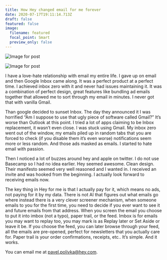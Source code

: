 ```yaml
---
title: How Hey changed email for me forever
date: 2020-07-17T19:11:14.713Z
draft: false
featured: false
image:
  filename: featured
  focal_point: Smart
  preview_only: false
---
```

<!--StartFragment-->

![Image for post](https://miro.medium.com/max/30/1*CQH5K1PkvqKmU_3ZB7-8lA.png?q=20)

![Image for post](https://miro.medium.com/max/1859/1*CQH5K1PkvqKmU_3ZB7-8lA.png)

I have a love-hate relationship with email my entire life. I gave up on email and then Google Inbox came along. It was a perfect product at a perfect time. I achieved inbox zero with it and never had issues maintaining it. It was a combination of perfect design, great features like bundling ad emails together that allowed me to sort through my email in minutes. I never got that with vanilla Gmail.

Than google decided to sunset Inbox. The day they announced it I was horrified “Am I suppose to use that ugly piece of software called Gmail?” It’s worse than Outlook at this point. I tried a lot of apps claiming to be Inbox replacement, it wasn’t even close. I was stuck using Gmail. My inbox zero went out of the window, my emails piled up in random tabs that you are forced to check (if you disable them it’s even worse) notifications seem more or less random. And those ads masked as emails. I started to hate email with passion.

Then I noticed a lot of buzzes around hey and apple on twitter. I do not use Basecamp so I had no idea earlier. Hey seemed awesome. Clean design. Their manifesto seemed very well reasoned and I wanted in. I received an invite and was hooked from the beginning. I actually look forward to receiving emails now.

The key thing in Hey for me is that I actually pay for it, which means no ads, not paying for it by my data. There is not AI that figures out what emails go where instead there is a very clever screener mechanism, when someone emails to you for the first time, you need to decide if you ever want to see it and future emails from that address. When you screen the email you choose to put it into imbox (not a typo), paper trail, or the feed. Imbox is for emails you may want to replay too, you may mark is as Replay later or Set Aside or leave it be. If you choose the feed, you can later browse through your feed, all the emails are pre-opened, perfect for newsletters that you actually care for. Paper trail is your order confirmations, receipts, etc.. It’s simple. And it works.

You can email me at [pavel.polivka@hey.com](mailto:pavel.polivka@hey.com).

<!--EndFragment-->